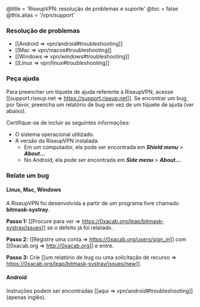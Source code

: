 @title = 'RiseupVPN: resolução de problemas e suporte'
@toc = false
@this.alias = '/vpn/support'

### Resolução de problemas

* [[Android => vpn/android#troubleshooting]]
* [[Mac => vpn/macos#troubleshooting]]
* [[Windows => vpn/windows#troubleshooting]]
* [[Linux => vpn/linux#troubleshooting]]

### Peça ajuda

Para preencher um tíquete de ajuda referente à RiseupVPN, acesse [[support.riseup.net => https://support.riseup.net]]. Se encontrar um bug, por favor, preencha um relatório de bug em vez de um tíquete de ajuda (ver abaixo).

Certifique-se de incluir as seguintes informações:

* O sistema operacional utilizado.
* A versão da RiseupVPN instalada.
  * Em um computador, ela pode ser encontrada em **_Shield menu_** > **_About_...**
  * No Android, ela pode ser encontrada em **_Side menu_** > **_About_...**

### Relate um bug

#### Linux, Mac, Windows

A RiseupVPN foi desenvolvida a partir de um programa livre chamado <b>bitmask-systray</b>.

**Passo 1:** [[Procure para ver => https://0xacab.org/leap/bitmask-systray/issues]] se o defeito já foi relatado.

**Passo 2:** [[Registre uma conta => https://0xacab.org/users/sign_in]] com [[0xacab.org => http://0xacab.org]] e entre.

**Passo 3:** Crie [[um relatório de bug ou uma solicitação de recurso => https://0xacab.org/leap/bitmask-systray/issues/new]].

#### Android

Instruções podem ser encontradas [[aqui => vpn/android#troubleshooting]] (apenas inglês).
